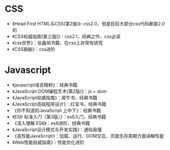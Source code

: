 
# CSS
- 《Head First HTML与CSS(第2版)》: css2.0，但是目前大部分css代码都是2.0的
- 《CSS权威指南(第三版)》：css2.1，经典之作，css必读
- 《css世界》：张鑫旭书籍，在css上非常有研究
- 《CSS揭秘》：css进阶

# Javascript
- 《javascript语言精粹》：经典书籍
- 《JavaScript DOM编程艺术(第2版)》：js + dom
- 《JavaScript权威指南》：犀牛书，经典书籍
- 《JavaScript高级程序设计》：红宝书，经典书籍
- 《你不知道的JavaScript 上中下》：经典书籍
- 《ES6 标准入门（第3版）》：es6入门，经典书籍
- 《深入理解 ES6》：es6进阶，经典书籍
- 《JavaScript设计模式与开发实践》：通俗易懂
- 《高性能JavaScript》：加载、运行、DOM交互、页面生存周期方面讲解性能
- 《Web性能权威指南》：性能优化进阶
